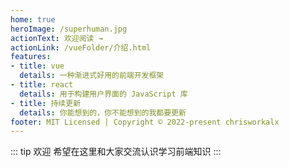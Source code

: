 ```yaml
---
home: true
heroImage: /superhuman.jpg
actionText: 欢迎阅读 →
actionLink: /vueFolder/介绍.html
features:
- title: vue
  details: 一种渐进式好用的前端开发框架
- title: react
  details: 用于构建用户界面的 JavaScript 库
- title: 持续更新
  details: 你能想到的，你不能想到的我都要更新
footer: MIT Licensed | Copyright © 2022-present chrisworkalx
---
```


::: tip 欢迎
希望在这里和大家交流认识学习前端知识
:::